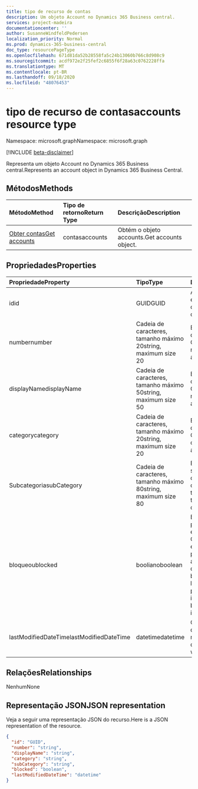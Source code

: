 ```yaml
---
title: tipo de recurso de contas
description: Um objeto Account no Dynamics 365 Business central.
services: project-madeira
documentationcenter: ''
author: SusanneWindfeldPedersen
localization_priority: Normal
ms.prod: dynamics-365-business-central
doc_type: resourcePageType
ms.openlocfilehash: 671d81da52b28558fa5c24b13060b766c8d908c9
ms.sourcegitcommit: acdf972e2f25fef2c6855f6f28a63c0762228ffa
ms.translationtype: MT
ms.contentlocale: pt-BR
ms.lasthandoff: 09/18/2020
ms.locfileid: "48076453"
---
```

# <a name="accounts-resource-type"></a><span data-ttu-id="c9d82-103">tipo de recurso de contas</span><span class="sxs-lookup"><span data-stu-id="c9d82-103">accounts resource type</span></span>

<span data-ttu-id="c9d82-104">Namespace: microsoft.graph</span><span class="sxs-lookup"><span data-stu-id="c9d82-104">Namespace: microsoft.graph</span></span>

[!INCLUDE [beta-disclaimer](../../includes/beta-disclaimer.md)]

<span data-ttu-id="c9d82-105">Representa um objeto Account no Dynamics 365 Business central.</span><span class="sxs-lookup"><span data-stu-id="c9d82-105">Represents an account object in Dynamics 365 Business Central.</span></span>

## <a name="methods"></a><span data-ttu-id="c9d82-106">Métodos</span><span class="sxs-lookup"><span data-stu-id="c9d82-106">Methods</span></span>

| <span data-ttu-id="c9d82-107">Método</span><span class="sxs-lookup"><span data-stu-id="c9d82-107">Method</span></span>       | <span data-ttu-id="c9d82-108">Tipo de retorno</span><span class="sxs-lookup"><span data-stu-id="c9d82-108">Return Type</span></span>  |<span data-ttu-id="c9d82-109">Descrição</span><span class="sxs-lookup"><span data-stu-id="c9d82-109">Description</span></span>|
|:---------------|:--------|:----------|
|[<span data-ttu-id="c9d82-110">Obter contas</span><span class="sxs-lookup"><span data-stu-id="c9d82-110">Get accounts</span></span>](../api/dynamics-account-get.md)|<span data-ttu-id="c9d82-111">contas</span><span class="sxs-lookup"><span data-stu-id="c9d82-111">accounts</span></span>|<span data-ttu-id="c9d82-112">Obtém o objeto accounts.</span><span class="sxs-lookup"><span data-stu-id="c9d82-112">Get accounts object.</span></span>|

## <a name="properties"></a><span data-ttu-id="c9d82-113">Propriedades</span><span class="sxs-lookup"><span data-stu-id="c9d82-113">Properties</span></span>
| <span data-ttu-id="c9d82-114">Propriedade</span><span class="sxs-lookup"><span data-stu-id="c9d82-114">Property</span></span>     | <span data-ttu-id="c9d82-115">Tipo</span><span class="sxs-lookup"><span data-stu-id="c9d82-115">Type</span></span>   |<span data-ttu-id="c9d82-116">Descrição</span><span class="sxs-lookup"><span data-stu-id="c9d82-116">Description</span></span>|
|:---------------|:--------|:----------|
|<span data-ttu-id="c9d82-117">id</span><span class="sxs-lookup"><span data-stu-id="c9d82-117">id</span></span>|<span data-ttu-id="c9d82-118">GUID</span><span class="sxs-lookup"><span data-stu-id="c9d82-118">GUID</span></span>|<span data-ttu-id="c9d82-119">A identificação exclusiva da conta.</span><span class="sxs-lookup"><span data-stu-id="c9d82-119">The unique ID of the account.</span></span>|
|<span data-ttu-id="c9d82-120">number</span><span class="sxs-lookup"><span data-stu-id="c9d82-120">number</span></span>|<span data-ttu-id="c9d82-121">Cadeia de caracteres, tamanho máximo 20</span><span class="sxs-lookup"><span data-stu-id="c9d82-121">string, maximum size 20</span></span>|<span data-ttu-id="c9d82-122">Especifica o número da conta G/L.</span><span class="sxs-lookup"><span data-stu-id="c9d82-122">Specifies the number of the G/L account.</span></span>|
|<span data-ttu-id="c9d82-123">displayName</span><span class="sxs-lookup"><span data-stu-id="c9d82-123">displayName</span></span>|<span data-ttu-id="c9d82-124">Cadeia de caracteres, tamanho máximo 50</span><span class="sxs-lookup"><span data-stu-id="c9d82-124">string, maximum size 50</span></span>|<span data-ttu-id="c9d82-125">Especifica o nome da conta de G/L.</span><span class="sxs-lookup"><span data-stu-id="c9d82-125">Specifies the name of the G/L account.</span></span>|
|<span data-ttu-id="c9d82-126">category</span><span class="sxs-lookup"><span data-stu-id="c9d82-126">category</span></span>|<span data-ttu-id="c9d82-127">Cadeia de caracteres, tamanho máximo 20</span><span class="sxs-lookup"><span data-stu-id="c9d82-127">string, maximum size 20</span></span>|<span data-ttu-id="c9d82-128">Especifica a categoria da conta de G/L.</span><span class="sxs-lookup"><span data-stu-id="c9d82-128">Specifies the category of the G/L account.</span></span>|
|<span data-ttu-id="c9d82-129">Subcategoria</span><span class="sxs-lookup"><span data-stu-id="c9d82-129">subCategory</span></span>|<span data-ttu-id="c9d82-130">Cadeia de caracteres, tamanho máximo 80</span><span class="sxs-lookup"><span data-stu-id="c9d82-130">string, maximum size 80</span></span>|<span data-ttu-id="c9d82-131">Especifica a subcategoria da categoria de conta da conta G/L.</span><span class="sxs-lookup"><span data-stu-id="c9d82-131">Specifies the subcategory of the account category of the G/L account.</span></span>|
|<span data-ttu-id="c9d82-132">bloqueou</span><span class="sxs-lookup"><span data-stu-id="c9d82-132">blocked</span></span>|<span data-ttu-id="c9d82-133">booliano</span><span class="sxs-lookup"><span data-stu-id="c9d82-133">boolean</span></span>|<span data-ttu-id="c9d82-134">Especifica que não é possível postar entradas na conta G/L.</span><span class="sxs-lookup"><span data-stu-id="c9d82-134">Specifies that entries cannot be posted to the G/L account.</span></span> <span data-ttu-id="c9d82-135">**True** indica que a conta está bloqueada e o lançamento não é permitido.</span><span class="sxs-lookup"><span data-stu-id="c9d82-135">**True** indicates account is blocked and posting is not allowed.</span></span>|
|<span data-ttu-id="c9d82-136">lastModifiedDateTime</span><span class="sxs-lookup"><span data-stu-id="c9d82-136">lastModifiedDateTime</span></span>|<span data-ttu-id="c9d82-137">datetime</span><span class="sxs-lookup"><span data-stu-id="c9d82-137">datetime</span></span>|<span data-ttu-id="c9d82-138">O último DateTime que a conta foi modificada.</span><span class="sxs-lookup"><span data-stu-id="c9d82-138">The last datetime the account was modified.</span></span>|


## <a name="relationships"></a><span data-ttu-id="c9d82-139">Relações</span><span class="sxs-lookup"><span data-stu-id="c9d82-139">Relationships</span></span>
<span data-ttu-id="c9d82-140">Nenhum</span><span class="sxs-lookup"><span data-stu-id="c9d82-140">None</span></span>

## <a name="json-representation"></a><span data-ttu-id="c9d82-141">Representação JSON</span><span class="sxs-lookup"><span data-stu-id="c9d82-141">JSON representation</span></span>

<span data-ttu-id="c9d82-142">Veja a seguir uma representação JSON do recurso.</span><span class="sxs-lookup"><span data-stu-id="c9d82-142">Here is a JSON representation of the resource.</span></span>


```json
{
  "id": "GUID",
  "number": "string",
  "displayName": "string",
  "category": "string",
  "subCategory": "string",
  "blocked": "boolean",
  "lastModifiedDateTime": "datetime"
}
```


